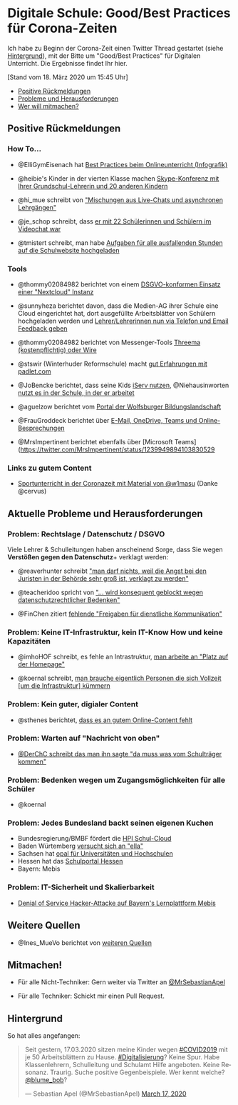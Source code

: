 # Digitale Schule: Good/Best Practices für Corona-Zeiten

Ich habe zu Beginn der Corona-Zeit einen Twitter Thread gestartet (siehe [Hintergrund](#hintergrund)), mit der Bitte um "Good/Best Practices" für Digitalen Unterricht. Die Ergebnisse findet Ihr hier.

[Stand vom 18. März 2020 um 15:45 Uhr]

- [Positive Rückmeldungen](#zusammenfassung-der-ergebnisse)
- [Probleme und Herausforderungen](#aktuelle-probleme-und-herausforderungen)
- [Wer will mitmachen?](#mitmachen)


## Positive Rückmeldungen

### How To... 

- @ElliGymEisenach hat [Best Practices beim Onlineunterricht (Infografik)](https://twitter.com/ElliGymEisenach/status/1240025785697779712/photo/1)

- @heibie's Kinder in der vierten Klasse machen [Skype-Konferenz mit Ihrer Grundschul-Lehrerin und 20 anderen Kindern](https://twitter.com/heibie/status/1240211265106083841)

- @hi_mue schreibt von ["Mischungen aus Live-Chats und asynchronen Lehrgängen"](https://twitter.com/imhoHOF/status/1240106066207289344)

- @je_schop schreibt, dass [er mit 22 Schülerinnen und Schülern im Videochat war](https://twitter.com/je_schop/status/1240031298149920768)

- @tmistert schreibt, man habe [Aufgaben für alle ausfallenden Stunden auf die Schulwebsite hochgeladen](https://twitter.com/FrauGroddeck/status/1240279485192249347)

### Tools

- @thommy02084982 berichtet von einem [DSGVO-konformen Einsatz einer "Nextcloud" Instanz](https://twitter.com/thommy02084982/status/1240264546503319553)

- @sunnyheza berichtet davon, dass die Medien-AG ihrer Schule eine Cloud eingerichtet hat, dort ausgefüllte Arbeitsblätter von Schülern hochgeladen werden und [Lehrer/Lehrerinnen nun via Telefon und Email Feedback geben](https://twitter.com/sunnyheza/status/1240181872514269186)


- @thommy02084982 berichtet von Messenger-Tools [Threema (kostenpflichtig) oder Wire](https://twitter.com/thommy02084982/status/1240264546503319553)


- @stswir (Winterhuder Reformschule) macht [gut Erfahrungen mit padlet.com](https://twitter.com/stswir/status/1240008285765472256)

- @JoBencke berichtet, dass seine Kids [iServ nutzen](https://twitter.com/JoBencke/status/1240258453483945984), @Niehausinworten [nutzt es in der Schule, in der er arbeitet](https://twitter.com/Niehausinworten/status/1240157201093844999)

- @aguelzow berichtet vom [Portal der Wolfsburger Bildungslandschaft](https://twitter.com/aguelzow/status/1240242065986015232)

- @FrauGroddeck berichtet über [E-Mail, OneDrive, Teams und Online-Besprechungen](https://twitter.com/FrauGroddeck/status/1240279485192249347)

- @MrsImpertinent berichtet ebenfalls über [Microsoft Teams](https://twitter.com/MrsImpertinent/status/1239949894103830529


### Links zu gutem Content

- [Sportunterricht in der Coronazeit mit Material von @w1masu](https://padlet.com/jm_oleander23/sjd2h4djkr27) (Danke @cervus)


## Aktuelle Probleme und Herausforderungen

### Problem: Rechtslage / Datenschutz / DSGVO

Viele Lehrer & Schulleitungen haben anscheinend Sorge, dass Sie wegen **Verstößen gegen den Datenschutz**+ verklagt werden:

- @reaverhunter schreibt ["man darf nichts, weil die Angst bei den Juristen in der Behörde sehr groß ist, verklagt zu werden"](https://twitter.com/reaverhunter/status/1240163584803471361)

- @teacheridoo spricht von ["... wird konsequent geblockt wegen datenschutzrechtlicher Bedenken"](https://twitter.com/teacheridoo/status/1240132222952321027)
- @FinChen zitiert [fehlende "Freigaben für dienstliche Kommunikation"](https://twitter.com/FinChen46307572/status/1240235482509914112)

### Problem: Keine IT-Infrastruktur, kein IT-Know How und keine Kapazitäten

- @imhoHOF schreibt, es fehle an Intrastruktur, [man arbeite an "Platz auf der Homepage"](https://twitter.com/imhoHOF/status/1240106066207289344)

- @koernal schreibt, [man brauche eigentlich Personen die sich Vollzeit [um die Infrastruktur] kümmern](https://twitter.com/koernal/status/1240213170209333249)

### Problem: Kein guter, digialer Content 

- @sthenes berichtet, [dass es an gutem Online-Content fehlt](https://twitter.com/sthenes/status/1240219782298980352?s=20)

### Problem: Warten auf "Nachricht von oben"

- [@DerChC schreibt das man ihn sagte "da muss was vom Schulträger kommen"](https://twitter.com/DerChC/status/1240255366295957504?s=20)


### Problem: Bedenken wegen um Zugangsmöglichkeiten für alle Schüler

- @koernal 

### Problem: Jedes Bundesland backt seinen eigenen Kuchen

- Bundesregierung/BMBF fördert die [HPI Schul-Cloud](https://schul-cloud.org/)
- Baden Würtemberg [versucht sich an "ella"](https://www.swr.de/swraktuell/baden-wuerttemberg/Nach-dem-Aus-fuer-Ella-Neustart-fuer-eine-digitale-Bildungsplattform-in-BW,ella-neustart-100.html)
- Sachsen hat [opal für  Universitäten und Hochschulen](https://bildungsportal.sachsen.de/portal/)
- Hessen hat das [Schulportal Hessen](https://kultusministerium.hessen.de/pressearchiv/pressemitteilung/das-neue-schulportal-hessen-startet)
- Bayern: Mebis
 

### Problem: IT-Sicherheit und Skalierbarkeit

- [Denial of Service Hacker-Attacke auf Bayern's Lernplattform Mebis](https://www.sueddeutsche.de/bayern/bayern-mebis-hackerangriff-1.4846987)


## Weitere Quellen

- @Ines_MueVo berichtet von [weiteren Quellen](https://twitter.com/Ines_MueVo/status/1240171749653839872)

##  Mitmachen!

- Für alle Nicht-Techniker: Gern weiter via Twitter an [@MrSebastianApel](https://twitter.com/MrSebastianApel)

- Für alle Techniker: Schickt mir einen Pull Request. 


## Hintergrund

So hat alles angefangen:

<blockquote class="twitter-tweet" data-dnt="true"><p lang="de" dir="ltr">Seit gestern, 17.03.2020 sitzen meine Kinder wegen <a href="https://twitter.com/hashtag/COVID2019?src=hash&amp;ref_src=twsrc%5Etfw">#COVID2019</a> mit je 50 Arbeitsblättern zu Hause. <a href="https://twitter.com/hashtag/Digitalisierung?src=hash&amp;ref_src=twsrc%5Etfw">#Digitalisierung</a>? Keine Spur. Habe Klassenlehrern, Schulleitung und Schulamt Hilfe angeboten. Keine Resonanz. Traurig. Suche positive Gegenbeispiele. Wer kennt welche? <a href="https://twitter.com/blume_bob?ref_src=twsrc%5Etfw">@blume_bob</a>?</p>&mdash; Sebastian Apel (@MrSebastianApel) <a href="https://twitter.com/MrSebastianApel/status/1239943627847151617?ref_src=twsrc%5Etfw">March 17, 2020</a></blockquote> 
<!-- <script async src="https://platform.twitter.com/widgets.js" charset="utf-8"></script> --> 


